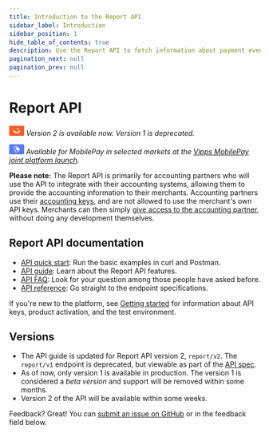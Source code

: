 ```yaml
---
title: Introduction to the Report API
sidebar_label: Introduction
sidebar_position: 1
hide_table_of_contents: true
description: Use the Report API to fetch information about payment events.
pagination_next: null
pagination_prev: null
---
```


# Report API

![Vipps](./images/vipps.png) *Version 2 is available now. Version 1 is deprecated.*

![MobilePay](./images/mp.png) *Available for MobilePay in selected markets at the [Vipps MobilePay joint platform launch](https://www.vippsmobilepay.com/about).*

**Please note:**
The Report API is primarily for accounting partners who will use the API to integrate
with their accounting systems, allowing them to provide the accounting information to their merchants.
Accounting partners use their
[accounting keys](https://developer.vippsmobilepay.com/docs/partner/partner-keys/),
and are not allowed to use the merchant's own API keys.
Merchants can then simply
[give access to the accounting partner](https://developer.vippsmobilepay.com/docs/APIs/report-api/api-guide/overview/#give-access-to-an-accounting-partner),
without doing any development themselves.

## Report API documentation

* [API quick start](report-api-quick-start.md): Run the basic examples in curl and Postman.
* [API guide](./api-guide/README.md): Learn about the Report API features.
* [API FAQ](report-api-faq.md): Look for your question among those people have asked before.
* [API reference](https://developer.vippsmobilepay.com/api/report): Go straight to the endpoint specifications.

If you're new to the platform, see
[Getting started](https://developer.vippsmobilepay.com/docs/getting-started/)
for information about API keys, product activation, and the test environment.

## Versions

* The API guide is updated for Report API version 2, `report/v2`. The `report/v1` endpoint is deprecated,
  but viewable as part of the [API spec](https://developer.vippsmobilepay.com/api/report/).
* As of now, only version 1 is available in production. The version 1
  is considered a *beta version* and support will be removed within some months.
* Version 2 of the API will be available within some weeks.

Feedback? Great! You can
[submit an issue on GitHub](https://github.com/vippsas/vipps-report-api/issues) or in the feedback field below.
